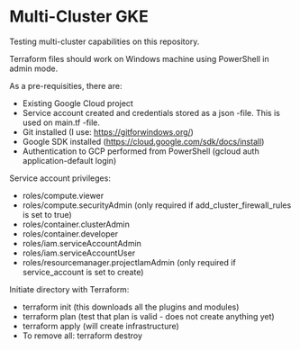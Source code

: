 # Multi-Cluster GKE

Testing multi-cluster capabilities on this repository.

Terraform files should work on Windows machine using PowerShell in admin mode.

As a pre-requisities, there are:
- Existing Google Cloud project
- Service account created and credentials stored as a json -file. This is used on main.tf -file.
- Git installed (I use: https://gitforwindows.org/)
- Google SDK installed (https://cloud.google.com/sdk/docs/install)
- Authentication to GCP performed from PowerShell (gcloud auth application-default login)

Service account privileges:
- roles/compute.viewer
- roles/compute.securityAdmin (only required if add_cluster_firewall_rules is set to true)
- roles/container.clusterAdmin
- roles/container.developer
- roles/iam.serviceAccountAdmin
- roles/iam.serviceAccountUser
- roles/resourcemanager.projectIamAdmin (only required if service_account is set to create)

Initiate directory with Terraform:
- terraform init (this downloads all the plugins and modules)
- terraform plan (test that plan is valid - does not create anything yet)
- terraform apply (will create infrastructure)
- To remove all: terraform destroy
